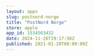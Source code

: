 ```yaml
---
layout: apps
slug: postnord-norge
title: "PostNord Norge"
store: apple
app_id: 1534563432
date: 2024-11-26T19:17:56Z
published: 2021-01-20T08:00:00Z
---
```

